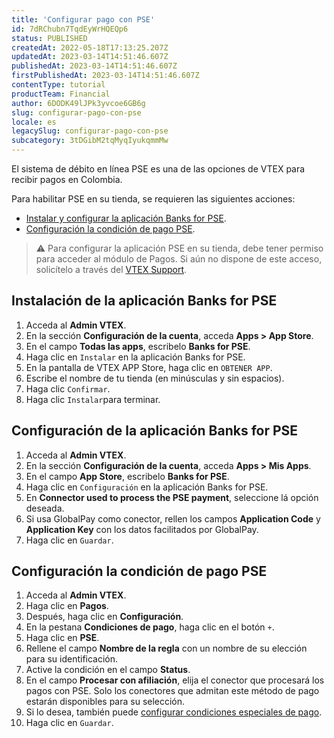 ```yaml
---
title: 'Configurar pago con PSE'
id: 7dRChubn7TqdEyWrHQEQp6
status: PUBLISHED
createdAt: 2022-05-18T17:13:25.207Z
updatedAt: 2023-03-14T14:51:46.607Z
publishedAt: 2023-03-14T14:51:46.607Z
firstPublishedAt: 2023-03-14T14:51:46.607Z
contentType: tutorial
productTeam: Financial
author: 6DODK49lJPk3yvcoe6GB6g
slug: configurar-pago-con-pse
locale: es
legacySlug: configurar-pago-con-pse
subcategory: 3tDGibM2tqMyqIyukqmmMw
---
```


El sistema de débito en línea PSE es una de las opciones de VTEX para recibir pagos en Colombia.

Para habilitar PSE en su tienda, se requieren las siguientes acciones:
- [Instalar y configurar la aplicación Banks for PSE](#instalacion-de-la-aplicación-banks-for-pse).
- [Configuración la condición de pago PSE](#configuracion-la-condicion-de-pago-pse).

>⚠️ Para configurar la aplicación PSE en su tienda, debe tener permiso para acceder al módulo de Pagos. Si aún no dispone de este acceso, solicítelo a través del [VTEX Support](https://help.vtex.com/support).

## Instalación de la aplicación Banks for PSE

1. Acceda al **Admin VTEX**.
2. En la sección **Configuración de la cuenta**, acceda **Apps > App Store**.
3. En el campo **Todas las apps**, escribelo **Banks for PSE**.
4. Haga clic en `Instalar` en la aplicación Banks for PSE.
5. En la pantalla de VTEX APP Store, haga clic en `OBTENER APP`.
6. Escribe el nombre de tu tienda (en minúsculas y sin espacios).
7. Haga clic `Confirmar`.
8. Haga clic `Instalar`para terminar.

## Configuración de la aplicación Banks for PSE

1. Acceda al **Admin VTEX**.
2. En la sección **Configuración de la cuenta**, acceda **Apps > Mis Apps**.
3. En el campo **App Store**, escribelo **Banks for PSE**.
4. Haga clic en `Configuración` en la aplicación Banks for PSE.
5. En **Connector used to process the PSE payment**, seleccione lá opción deseada.
6. Si usa GlobalPay como conector, rellen los campos **Application Code** y **Application Key** con los datos facilitados por GlobalPay.
7. Haga clic en  `Guardar`.

## Configuración la condición de pago PSE

1. Acceda al **Admin VTEX**.
2. Haga clic en **Pagos**.
3. Después, haga clic en **Configuración**.
4. En la pestana **Condiciones de pago**, haga clic en el botón `+`. 
5. Haga clic en **PSE**.
6. Rellene el campo **Nombre de la regla** con un nombre de su elección para su identificación.
7. Active la condición en el campo **Status**.
8. En el campo **Procesar con afiliación**, elija el conector que procesará los pagos con PSE. Solo los conectores que admitan este método de pago estarán disponibles para su selección.
9. Si lo desea, también puede [configurar condiciones especiales de pago](https://help.vtex.com/es/tutorial/condiciones-especiales--tutorials_456#).
10. Haga clic en `Guardar`.
